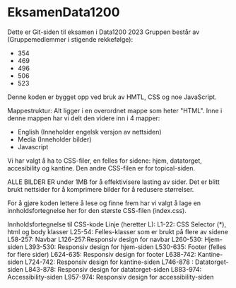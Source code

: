 # EksamenData1200
Dette er Git-siden til eksamen i Data1200 2023
Gruppen består av (Gruppemedlemmer i stigende rekkefølge): 
  - 354
  - 469
  - 496
  - 506
  - 523
  
Denne koden er bygget opp ved bruk av HMTL, CSS og noe JavaScript. 

Mappestruktur: 
Alt ligger i en overordnet mappe som heter "HTML". 
Inne i denne mappen har vi delt den videre inn i 4 mapper: 
  - English (Inneholder engelsk versjon av nettsiden)
  - Media (Inneholder bilder)
  - Javascript

Vi har valgt å ha to CSS-filer, en felles for sidene: hjem, datatorget, accesibility og kantine. Den andre CSS-filen er for topical-siden. 

ALLE BILDER ER under 1MB for å effektivisere lasting av sider.
Det er blitt brukt nettsider for å komprimere bilder for å redusere størrelser. 

For å gjøre koden lettere å lese og finne frem har vi valgt å lage en innholdsfortegnelse her for den største CSS-filen (index.css).

Innholdsfortegnelse til CSS-kode
Linje (heretter L):
L1-22: CSS Selector (*), html og body klasser
L25-54: Felles-klasser som er brukt på flere av sidene 
L58-257: Navbar 
  L126-257:Responsiv design for navbar
L260-530: Hjem-siden
  L393-530: Responsiv design for hjem-siden
L530-635: Footer (felles for flere sider)
  L624-635: Responsiv design for footer
L638-742: Kantine-siden
  L724-742: Responsiv design for kantine-siden
L746-878 : Datatorget-siden
  L843-878: Responsiv design for datatorget-siden
L883-974: Accessibility-siden
  L957-974: Responsiv design for accessibility-siden

